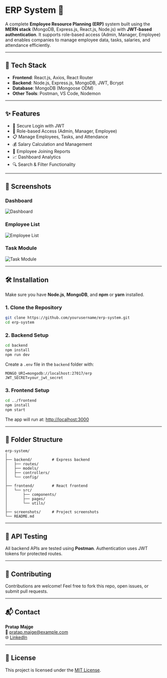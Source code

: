 # ERP System 💼

A complete **Employee Resource Planning (ERP)** system built using the **MERN stack** (MongoDB, Express.js, React.js, Node.js) with **JWT-based authentication**. It supports role-based access (Admin, Manager, Employee) and enables companies to manage employee data, tasks, salaries, and attendance efficiently.

---

## 🚀 Tech Stack

- **Frontend**: React.js, Axios, React Router
- **Backend**: Node.js, Express.js, MongoDB, JWT, Bcrypt
- **Database**: MongoDB (Mongoose ODM)
- **Other Tools**: Postman, VS Code, Nodemon

---

## ✨ Features

- 🔐 Secure Login with JWT
- 👥 Role-based Access (Admin, Manager, Employee)
- 📋 Manage Employees, Tasks, and Attendance
- 💰 Salary Calculation and Management
- 🧾 Employee Joining Reports
- 📈 Dashboard Analytics
- 🔍 Search & Filter Functionality

---

## 📸 Screenshots

### Dashboard
![Dashboard](screenshots/dashboard.png)

### Employee List
![Employee List](screenshots/employee-list.png)

### Task Module
![Task Module](screenshots/task-module.png)

---

## 🛠️ Installation

Make sure you have **Node.js**, **MongoDB**, and **npm** or **yarn** installed.

### 1. Clone the Repository

```bash
git clone https://github.com/yourusername/erp-system.git
cd erp-system
```

### 2. Backend Setup

```bash
cd backend
npm install
npm run dev
```

Create a `.env` file in the `backend` folder with:

```
MONGO_URI=mongodb://localhost:27017/erp
JWT_SECRET=your_jwt_secret
```

### 3. Frontend Setup

```bash
cd ../frontend
npm install
npm start
```

The app will run at: [http://localhost:3000](http://localhost:3000)

---

## 📁 Folder Structure

```
erp-system/
│
├── backend/         # Express backend
│   ├── routes/
│   ├── models/
│   ├── controllers/
│   └── config/
│
├── frontend/        # React frontend
│   └── src/
│       ├── components/
│       ├── pages/
│       └── utils/
│
├── screenshots/     # Project screenshots
└── README.md
```

---

## 🧪 API Testing

All backend APIs are tested using **Postman**. Authentication uses JWT tokens for protected routes.

---

## 🤝 Contributing

Contributions are welcome! Feel free to fork this repo, open issues, or submit pull requests.

---

## 📬 Contact

**Pratap Majge**  
📧 [pratap.majge@example.com](mailto:pratap.majge@example.com)  
🌐 [LinkedIn](https://linkedin.com/in/pratapmajge)

---

## 📄 License

This project is licensed under the [MIT License](LICENSE).
